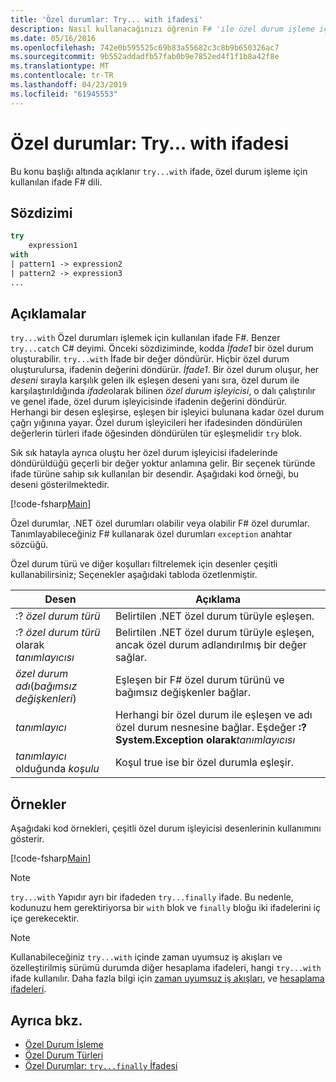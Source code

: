 ```yaml
---
title: 'Özel durumlar: Try... with ifadesi'
description: Nasıl kullanacağınızı öğrenin F# 'ile özel durum işleme için ifade try...'.
ms.date: 05/16/2016
ms.openlocfilehash: 742e0b595525c69b83a55682c3c8b9b650326ac7
ms.sourcegitcommit: 9b552addadfb57fab0b9e7852ed4f1f1b8a42f8e
ms.translationtype: MT
ms.contentlocale: tr-TR
ms.lasthandoff: 04/23/2019
ms.locfileid: "61945553"
---
```

# <a name="exceptions-the-trywith-expression"></a>Özel durumlar: Try... with ifadesi

Bu konu başlığı altında açıklanır `try...with` ifade, özel durum işleme için kullanılan ifade F# dili.

## <a name="syntax"></a>Sözdizimi

```fsharp
try
    expression1
with
| pattern1 -> expression2
| pattern2 -> expression3
...
```

## <a name="remarks"></a>Açıklamalar

`try...with` Özel durumları işlemek için kullanılan ifade F#. Benzer `try...catch` C# deyimi. Önceki sözdiziminde, kodda *İfade1* bir özel durum oluşturabilir. `try...with` İfade bir değer döndürür. Hiçbir özel durum oluşturulursa, ifadenin değerini döndürür. *İfade1*. Bir özel durum oluşur, her *deseni* sırayla karşılık gelen ilk eşleşen deseni yanı sıra, özel durum ile karşılaştırıldığında *ifade*olarak bilinen *özel durum işleyicisi*, o dalı çalıştırılır ve genel ifade, özel durum işleyicisinde ifadenin değerini döndürür. Herhangi bir desen eşleşirse, eşleşen bir işleyici bulunana kadar özel durum çağrı yığınına yayar. Özel durum işleyicileri her ifadesinden döndürülen değerlerin türleri ifade öğesinden döndürülen tür eşleşmelidir `try` blok.

Sık sık hatayla ayrıca oluştu her özel durum işleyicisi ifadelerinde döndürüldüğü geçerli bir değer yoktur anlamına gelir. Bir seçenek türünde ifade türüne sahip sık kullanılan bir desendir. Aşağıdaki kod örneği, bu deseni gösterilmektedir.

[!code-fsharp[Main](../../../../samples/snippets/fsharp/lang-ref-2/snippet5601.fs)]

Özel durumlar, .NET özel durumları olabilir veya olabilir F# özel durumlar. Tanımlayabileceğiniz F# kullanarak özel durumları `exception` anahtar sözcüğü.

Özel durum türü ve diğer koşulları filtrelemek için desenler çeşitli kullanabilirsiniz; Seçenekler aşağıdaki tabloda özetlenmiştir.

|Desen|Açıklama|
|-------|-----------|
|:? *özel durum türü*|Belirtilen .NET özel durum türüyle eşleşen.|
|:? *özel durum türü* olarak *tanımlayıcısı*|Belirtilen .NET özel durum türüyle eşleşen, ancak özel durum adlandırılmış bir değer sağlar.|
|*özel durum adı*(*bağımsız değişkenleri*)|Eşleşen bir F# özel durum türünü ve bağımsız değişkenler bağlar.|
|*tanımlayıcı*|Herhangi bir özel durum ile eşleşen ve adı özel durum nesnesine bağlar. Eşdeğer **:? System.Exception olarak**_tanımlayıcısı_|
|*tanımlayıcı* olduğunda *koşulu*|Koşul true ise bir özel durumla eşleşir.|

## <a name="examples"></a>Örnekler

Aşağıdaki kod örnekleri, çeşitli özel durum işleyicisi desenlerinin kullanımını gösterir.

[!code-fsharp[Main](../../../../samples/snippets/fsharp/lang-ref-2/snippet5602.fs)]

> [!NOTE]
> `try...with` Yapıdır ayrı bir ifadeden `try...finally` ifade. Bu nedenle, kodunuzu hem gerektiriyorsa bir `with` blok ve `finally` bloğu iki ifadelerini iç içe gerekecektir.

> [!NOTE]
> Kullanabileceğiniz `try...with` içinde zaman uyumsuz iş akışları ve özelleştirilmiş sürümü durumda diğer hesaplama ifadeleri, hangi `try...with` ifade kullanılır. Daha fazla bilgi için [zaman uyumsuz iş akışları](../asynchronous-workflows.md), ve [hesaplama ifadeleri](../computation-expressions.md).

## <a name="see-also"></a>Ayrıca bkz.

- [Özel Durum İşleme](index.md)
- [Özel Durum Türleri](exception-types.md)
- [Özel Durumlar: `try...finally` İfadesi](the-try-finally-expression.md)